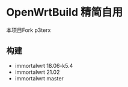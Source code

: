 # OpenWrtBuild 精简自用

本项目Fork p3terx

## 构建
- immortalwrt 18.06-k5.4
- immortalwrt 21.02
- immortalwrt master
